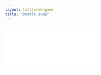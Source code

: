 ```yaml
---
layout: fullscreengame
title: "Doodle Jump"
---
```

<embed src="src/" width="auto" height="auto" allowfullscreen>
